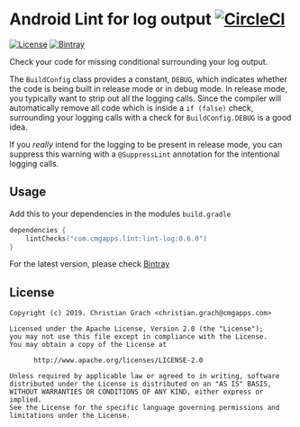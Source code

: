 # Android Lint for log output [![CircleCI](https://circleci.com/gh/chrimaeon/lint-logdebug.svg?style=svg)](https://circleci.com/gh/chrimaeon/lint-logdebug)

[![License](https://img.shields.io/badge/license-Apache%202-blue.svg?style=for-the-badge)](https://www.apache.org/licenses/LICENSE-2.0)
[![Bintray](https://img.shields.io/bintray/v/chrimaeon/maven/com.cmgapps.lint%3Alint-logdebug.svg?style=for-the-badge)](https://bintray.com/chrimaeon/maven/com.cmgapps.lint%3Alint-logdebug)

Check your code for missing conditional surrounding your log output.

The `BuildConfig` class provides a constant, `DEBUG`, which indicates whether the code is being built in release mode
or in debug mode. In release mode, you typically want to strip out all the logging calls. Since the compiler will
automatically remove all code which is inside a `if (false)` check, surrounding your logging calls with a check for 
`BuildConfig.DEBUG` is a good idea.

If you *really* intend for the logging to be present in release mode, you can suppress this warning with a `@SuppressLint`
annotation for the intentional logging calls.

## Usage

Add this to your dependencies in the modules `build.gradle`

```kotlin
dependencies {
    lintChecks("com.cmgapps.lint:lint-log:0.6.0")
}
```
For the latest version, please check [Bintray](https://bintray.com/chrimaeon/maven/com.cmgapps.lint%3Alint-log/_latestVersion)

## License

```text
Copyright (c) 2019. Christian Grach <christian.grach@cmgapps.com>

Licensed under the Apache License, Version 2.0 (the "License");
you may not use this file except in compliance with the License.
You may obtain a copy of the License at

      http://www.apache.org/licenses/LICENSE-2.0

Unless required by applicable law or agreed to in writing, software
distributed under the License is distributed on an "AS IS" BASIS,
WITHOUT WARRANTIES OR CONDITIONS OF ANY KIND, either express or implied.
See the License for the specific language governing permissions and
limitations under the License.
```
